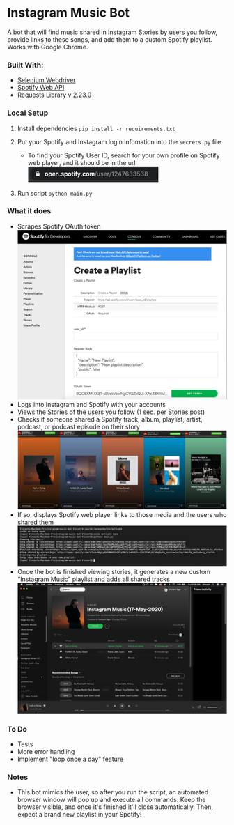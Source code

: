 # Instagram Music Bot
A bot that will find music shared in Instagram Stories by users you follow, provide links to these songs, and add them to a custom Spotify playlist. Works with Google Chrome.

### Built With:
* [Selenium Webdriver]
* [Spotify Web API]
* [Requests Library v 2.23.0]

### Local Setup
1) Install dependencies
`pip install -r requirements.txt`

2) Put your Spotify and Instagram login infomation into the `secrets.py` file
    * To find your Spotify User ID, search for your own profile on Spotify web player, and it should be in the url
    ![alt text](images/spotify_userid.png)

3) Run script
`python main.py`

  [Selenium Webdriver]: <https://www.selenium.dev/documentation/en/webdriver/>
  [Spotify Web API]: <https://developer.spotify.com/documentation/web-api/>
  [Requests Library v 2.23.0]: <https://requests.readthedocs.io/en/master/>

### What it does
* Scrapes Spotify OAuth token
   ![alt text](images/spotify_token_example.png)
* Logs into Instagram and Spotify with your accounts
* Views the Stories of the users you follow (1 sec. per Stories post)
* Checks if someone shared a Spotify track, album, playlist, artist, podcast, or podcast episode on their story
   ![alt text](images/shared_music.png)
* If so, displays Spotify web player links to those media and the users who shared them
   ![alt text](images/bot_output.png)
* Once the bot is finished viewing stories, it generates a new custom “Instagram Music” playlist and adds all shared tracks 
   ![alt text](images/new_playlist.png)

### To Do
* Tests
* More error handling
* Implement "loop once a day" feature

### Notes
* This bot mimics the user, so after you run the script, an automated browser window will pop up and execute all commands. Keep the browser visible, and once it's finished it'll close automatically. Then, expect a brand new playlist in your Spotify!

